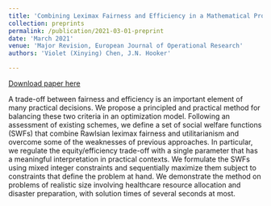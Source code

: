 ```yaml
---
title: 'Combining Leximax Fairness and Efficiency in a Mathematical Programming Model'
collection: preprints
permalink: /publication/2021-03-01-preprint
date: 'March 2021'
venue: 'Major Revision, European Journal of Operational Research'
authors: 'Violet (Xinying) Chen, J.N. Hooker'

---
```


[Download paper here](https://vxychen.github.io/files/EJORsubmissionCEU.pdf)

A trade-off between fairness and efficiency is an important element of many practical decisions. We propose a principled and practical method for balancing these two criteria in an optimization model. Following an assessment of existing schemes, we define a set of social welfare functions (SWFs) that combine Rawlsian leximax fairness and utilitarianism and overcome some of the weaknesses of previous approaches. In particular, we regulate the equity/efficiency trade-off with a single parameter that has a meaningful interpretation in practical contexts. We formulate the SWFs using mixed integer constraints and sequentially maximize them subject to constraints that define the problem at hand. We demonstrate the method on problems of realistic size involving healthcare resource allocation and disaster preparation, with solution times of several seconds at most.

